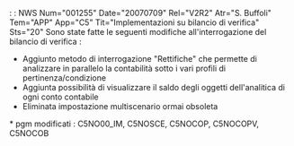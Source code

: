  :  : NWS Num="001255" Date="20070709" Rel="V2R2" Atr="S. Buffoli" Tem="APP" App="C5" Tit="Implementazioni su bilancio di verifica" Sts="20"
Sono state fatte le seguenti modifiche all'interrogazione del bilancio di verifica : 
- Aggiunto metodo di interrogazione "Rettifiche" che permette di analizzare in parallelo la
contabilità sotto i vari profili di pertinenza/condizione
- Aggiunta possibilità di visualizzare il saldo degli oggetti dell'analitica di ogni conto
contabile
- Eliminata impostazione multiscenario ormai obsoleta

\* pgm modificati :  C5NO00_IM, C5NOSCE, C5NOCOP, C5NOCOPV, C5NOCOB

